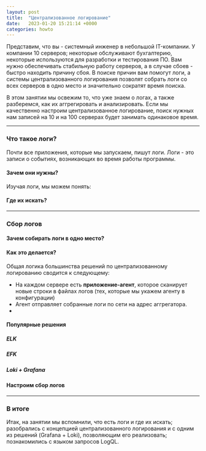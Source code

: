 ```yaml
---
layout: post
title:  "Централизованное логирование"
date:   2023-01-20 15:21:14 +0000
categories: howto
---
```


Представим, что вы - системный инженер в небольшой IT-компании. У компании 10 серверов; некоторые обслуживают бухгалтерию, некоторые используются для разработки и тестирования ПО. Вам нужно обеспечивать стабильную работу серверов, а в случае сбоев - быстро находить причину сбоя. В поиске причин вам помогут логи, а системы централизованного логирования позволят собрать логи со всех серверов в одно место и значительно сократят время поиска.

В этом занятии мы освежим то, что уже знаем о логах, а также разберемся, как их аггрегировать и анализировать. Если мы качественно настроим централизованное логирование, поиск нужных нам записей на 10 и на 100 серверах будет занимать одинаковое время.

---

### Что такое логи?

Почти все приложения, которые мы запускаем, пишут логи. Логи - это записи о событиях, возникающих во время работы программы.

#### Зачем они нужны?

Изучая логи, мы можем понять:


#### Где их искать?

---

### Сбор логов

#### Зачем собирать логи в одно место?

#### Как это делается?

Общая логика большинства решений по централизованному логированию сводится к следующему:

- На каждом сервере есть **приложение-агент**, которое сканирует новые строки в файлах логов (тех, которые мы укажем агенту в конфигурации)
- Агент отправляет собранные логи по сети на адрес аггрегатора.
-

#### Популярные решения

##### ELK

##### EFK

##### Loki + Grafana


#### Настроим сбор логов

---

### В итоге

Итак, на занятии мы вспомнили, что есть логи и где их искать; разобрались с концепцией централизованного логирования и с одним из решений (Grafana + Loki), позволяющим его реализовать; познакомились с языком запросов LogQL.  
